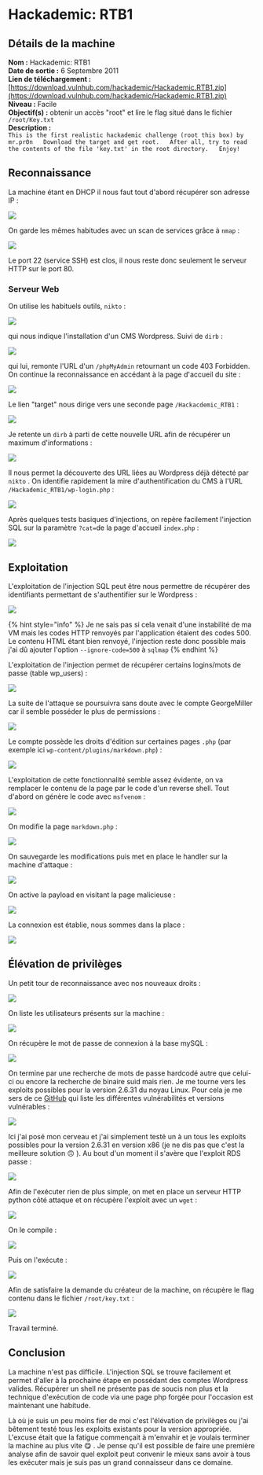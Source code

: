 # Hackademic: RTB1

## Détails de la machine

**Nom :** Hackademic: RTB1  
**Date de sortie :** 6 Septembre 2011  
**Lien de téléchargement :** [https://download.vulnhub.com/hackademic/Hackademic.RTB1.zip](https://download.vulnhub.com/hackademic/Hackademic.RTB1.zip)  
**Niveau :** Facile  
**Objectif\(s\) :** obtenir un accès "root" et lire le flag situé dans le fichier `/root/Key.txt`  
**Description :**  
`This is the first realistic hackademic challenge (root this box) by mr.pr0n  
Download the target and get root.  
After all, try to read the contents of the file 'key.txt' in the root directory.  
Enjoy!`

## Reconnaissance

La machine étant en DHCP il nous faut tout d'abord récupérer son adresse IP :

![](../../../.gitbook/assets/1de092adf19aba548408904500ec6b76.png)

On garde les mêmes habitudes avec un scan de services grâce à `nmap` :

![](../../../.gitbook/assets/7f43db7f25b63493ad897e7f93a6c111.png)

Le port 22 \(service SSH\) est clos, il nous reste donc seulement le serveur HTTP sur le port 80.

### Serveur Web

On utilise les habituels outils, `nikto` :

![](../../../.gitbook/assets/a94a30131e61354e02ef83efefd7b38d.png)

qui nous indique l'installation d'un CMS Wordpress. Suivi de `dirb` :

![](../../../.gitbook/assets/3877f4f2389732ec04bc30be6da13c1d.png)

qui lui, remonte l'URL d'un `/phpMyAdmin` retournant un code 403 Forbidden. On continue la reconnaissance en accédant à la page d'accueil du site :

![](../../../.gitbook/assets/581211021923cfc3598f0f06a4f7c2e3.png)

Le lien "target" nous dirige vers une seconde page `/Hackacdemic_RTB1` :

![](../../../.gitbook/assets/1110476b13592225a5110d1134eb1706.png)

Je retente un `dirb` à parti de cette nouvelle URL afin de récupérer un maximum d'informations :

![](../../../.gitbook/assets/fdd61ce62ddbdeec16e73154cda0cd9e.png)

Il nous permet la découverte des URL liées au Wordpress déjà détecté par `nikto` . On identifie rapidement la mire d'authentification du CMS à l'URL `/Hackademic_RTB1/wp-login.php` :

![](../../../.gitbook/assets/832e45afd0b7edbc13cc7bab6270ee79.png)

Après quelques tests basiques d'injections, on repère facilement l'injection SQL sur la paramètre `?cat=`de la page d'accueil `index.php` :

![](../../../.gitbook/assets/5731466f855da622f28fee578a59e50e.png)

## Exploitation

L'exploitation de l'injection SQL peut être nous permettre de récupérer des identifiants permettant de s'authentifier sur le Wordpress :

![](../../../.gitbook/assets/3a8f02fdca30c632a865c0c53fa1ef8a.png)

{% hint style="info" %}
Je ne sais pas si cela venait d'une instabilité de ma VM mais les codes HTTP renvoyés par l'application étaient des codes 500. Le contenu HTML étant bien renvoyé, l'injection reste donc possible mais j'ai dû ajouter l'option `--ignore-code=500` à `sqlmap`
{% endhint %}

L'exploitation de l'injection permet de récupérer certains logins/mots de passe \(table wp\_users\) :

![](../../../.gitbook/assets/bd27d8eba5b7571ed8c1ba5d07d7e624.png)

La suite de l'attaque se poursuivra sans doute avec le compte GeorgeMiller car il semble posséder le plus de permissions :

![](../../../.gitbook/assets/6703c5ecf1e52cb1f65c34e8e24115be.png)

Le compte possède les droits d'édition sur certaines pages `.php` \(par exemple ici `wp-content/plugins/markdown.php`\) :

![](../../../.gitbook/assets/df8ca090d7ddd83fbcfa634b830de656.png)

L'exploitation de cette fonctionnalité semble assez évidente, on va remplacer le contenu de la page par le code d'un reverse shell. Tout d'abord on génère le code avec `msfvenom` :

![](../../../.gitbook/assets/f5cd140454b0bd378039257745e506d0.png)

On modifie la page `markdown.php` :

![](../../../.gitbook/assets/f4dab86e60aeefa39e27f2525fa4eb67.png)

On sauvegarde les modifications puis met en place le handler sur la machine d'attaque :

![](../../../.gitbook/assets/3bd9b91184cfe1f0e1d724a1858b7560.png)

On active la payload en visitant la page malicieuse :

![](../../../.gitbook/assets/d1dcbc382b9505c50f821534b36bb121.png)

La connexion est établie, nous sommes dans la place :

![](../../../.gitbook/assets/66625727be0a50597c141037ae907fd9.png)

## Élévation de privilèges

Un petit tour de reconnaissance avec nos nouveaux droits :

![](../../../.gitbook/assets/a24222d7cc5795b5ddff4d09b810511c.png)

On liste les utilisateurs présents sur la machine :

![](../../../.gitbook/assets/d1ed2ad0ce8f162190ce9f6980c58cd7.png)

On récupère le mot de passe de connexion à la base mySQL :

![](../../../.gitbook/assets/8de69eb5bdf00a492b2523a39cae714b.png)

On termine par une recherche de mots de passe hardcodé autre que celui-ci ou encore la recherche de binaire suid mais rien. Je me tourne vers les exploits possibles pour la version 2.6.31 du noyau Linux. Pour cela je me sers de ce [GitHub](https://github.com/lucyoa/kernel-exploits) qui liste les différentes vulnérabilités et versions vulnérables :

![](../../../.gitbook/assets/6678b60fcb8e6e699f21c41ba4ad913b.png)

Ici j'ai posé mon cerveau et j'ai simplement testé un à un tous les exploits possibles pour la version 2.6.31 en version x86 \(je ne dis pas que c'est la meilleure solution 🙃 \). Au bout d'un moment il s'avère que l'exploit RDS passe :

![](../../../.gitbook/assets/983b98b1ac80673d879d646bdec360dd.png)

Afin de l'exécuter rien de plus simple, on met en place un serveur HTTP python côté attaque et on récupère l'exploit avec un `wget` :

![](../../../.gitbook/assets/ebbf097099ab5c7faeb1c19e587a4701.png)

On le compile :

![](../../../.gitbook/assets/cecf0e907f02089e7c4a99eff6d6ade6.png)

Puis on l'exécute :

![](../../../.gitbook/assets/d50cf2738935fc5ea6723602878318c3.png)

Afin de satisfaire la demande du créateur de la machine, on récupère le flag contenu dans le fichier `/root/key.txt` :

![](../../../.gitbook/assets/e5503701c90771ac4905a7458e17cc1a.png)

Travail terminé.

## Conclusion

La machine n'est pas difficile. L'injection SQL se trouve facilement et permet d'aller à la prochaine étape en possédant des comptes Wordpress valides. Récupérer un shell ne présente pas de soucis non plus et la technique d'exécution de code via une page php forgée pour l'occasion est maintenant une habitude.

Là où je suis un peu moins fier de moi c'est l'élévation de privilèges ou j'ai bêtement testé tous les exploits existants pour la version appropriée. L'excuse était que la fatigue commençait à m'envahir et je voulais terminer la machine au plus vite 😋 . Je pense qu'il est possible de faire une première analyse afin de savoir quel exploit peut convenir le mieux sans avoir à tous les exécuter mais je suis pas un grand connaisseur dans ce domaine.

